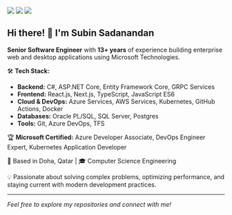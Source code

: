 
[![](https://img.shields.io/badge/-@subi8070-%231DA1F2?style=flat-square&logo=twitter&logoColor=ffffff)](https://twitter.com/subi8070)
[![](https://img.shields.io/badge/-@s2bhilai-%23181717?style=flat-square&logo=github)](https://github.com/s2bhilai)
[![](https://img.shields.io/badge/-Subin%20Sadanandan-blue?style=flat-square&logo=Linkedin&logoColor=white&link=https://www.linkedin.com/in/subin-sadanandan-99194636/)](https://www.linkedin.com/in/subin-sadanandan-99194636/)

## Hi there! 👋 I'm Subin Sadanandan

**Senior Software Engineer** with **13+ years** of experience building enterprise web and desktop applications using Microsoft Technologies.

🛠️ **Tech Stack:**
- **Backend:** C#, ASP.NET Core, Entity Framework Core, GRPC Services
- **Frontend:** React.js, Next.js, TypeScript, JavaScript ES6
- **Cloud & DevOps:** Azure Services, AWS Services, Kubernetes, GitHub Actions, Docker
- **Databases:** Oracle PL/SQL, SQL Server, Postgres
- **Tools:** Git, Azure DevOps, TFS

🏆 **Microsoft Certified:** Azure Developer Associate, DevOps Engineer Expert, Kubernetes Application Developer

📍 Based in Doha, Qatar | 🎓 Computer Science Engineering

💡 Passionate about solving complex problems, optimizing performance, and staying current with modern development practices.

---
*Feel free to explore my repositories and connect with me!*


<!--
**s2bhilai/s2bhilai** is a ✨ _special_ ✨ repository because its `README.md` (this file) appears on your GitHub profile.

Here are some ideas to get you started:

- 🔭 I’m currently working on ...
- 🌱 I’m currently learning ...
- 👯 I’m looking to collaborate on ...
- 🤔 I’m looking for help with ...
- 💬 Ask me about ...
- 📫 How to reach me: ...
- 😄 Pronouns: ...
- ⚡ Fun fact: ...
-->
